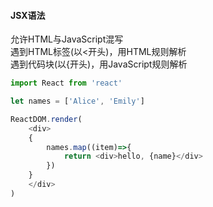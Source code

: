 #### JSX语法
允许HTML与JavaScript混写  
遇到HTML标签(以<开头)，用HTML规则解析  
遇到代码块(以{开头)，用JavaScript规则解析
```typescript jsx
import React from 'react'

let names = ['Alice', 'Emily']

ReactDOM.render(
    <div>
    {
        names.map((item)=>{
            return <div>hello, {name}</div>
        })
    }
    </div>
)
```